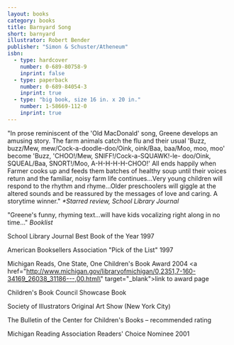 ```yaml
---
layout: books
category: books
title: Barnyard Song
short: barnyard
illustrator: Robert Bender
publisher: "Simon & Schuster/Atheneum"
isbn:
  - type: hardcover
    number: 0-689-80758-9
    inprint: false
  - type: paperback
    number: 0-689-84054-3
    inprint: true
  - type: "big book, size 16 in. x 20 in."
    number: 1-58669-112-0
    inprint: true
---
```

"In prose reminiscent of the 'Old MacDonald' song, Greene develops an amusing story. The
farm animals catch the flu and their usual 'Buzz, buzz/Mew, mew/Cock-a-doodle-doo/Oink,
oink/Baa, baa/Moo, moo, moo' become 'Buzz, 'CHOO!/Mew, SNIFF!/Cock-a-SQUAWK!-le-
doo/Oink, SQUEAL/Baa, SNORT!/Moo, A-H-H-H-H-CHOO!' All ends happily when Farmer
cooks up and feeds them batches of healthy soup until their voices return and the familiar,
noisy farm life continues…Very young children will respond to the rhythm and rhyme…Older
preschoolers will giggle at the altered sounds and be reassured by the messages of love and
caring. A storytime winner."
_\*Starred review, School Library Journal_

"Greene's funny, rhyming text…will have kids vocalizing right along in no time…"
_Booklist_

School Library Journal Best Book of the Year 1997

American Booksellers Association "Pick of the List" 1997

Michigan Reads, One State, One Children's Book Award 2004 <a href=\"http://www.michigan.gov/libraryofmichigan/0,2351,7-160-34169_26038_31186---,00.html\" target=\"_blank\">link to award page</a>

Children's Book Council Showcase Book

Society of Illustrators Original Art Show (New York City)

The Bulletin of the Center for Children's Books – recommended rating

Michigan Reading Association Readers' Choice Nominee 2001